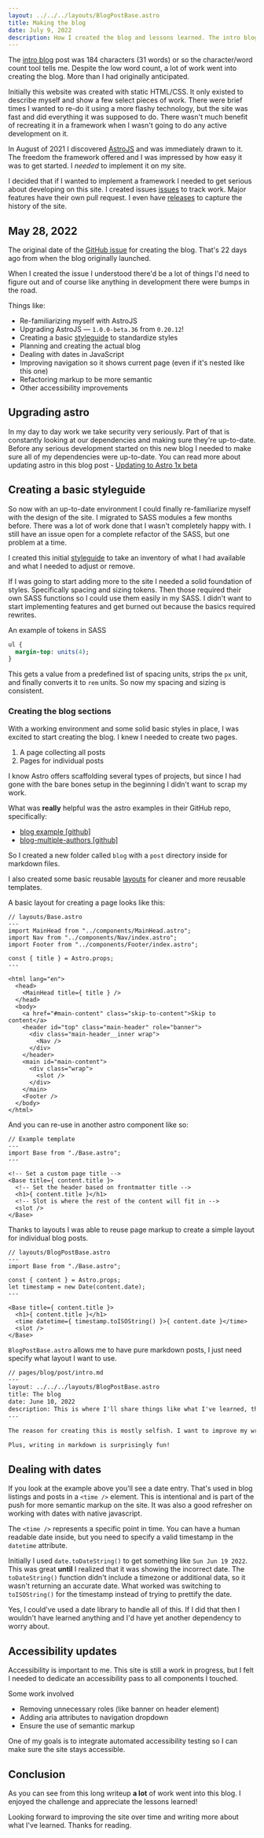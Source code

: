 ```yaml
---
layout: ../../../layouts/BlogPostBase.astro
title: Making the blog
date: July 9, 2022
description: How I created the blog and lessons learned. The intro blog post was 184 characters (31 words) or so the character/word count tool tells me. Despite the low word count, a lot of work went into creating the blog. More than I had originally anticipated.
---
```


The [intro blog](/blog/post/intro) post was 184 characters (31 words) or so the character/word count tool tells me. Despite the low word count, a lot of work went into creating the blog. More than I had originally anticipated.

Initially this website was created with static HTML/CSS. It only existed to describe myself and show a few select pieces of work. There were brief times I wanted to re-do it using a more flashy technology, but the site was fast and did everything it was supposed to do. There wasn't much benefit of recreating it in a framework when I wasn't going to do any active development on it.

In August of 2021 I discovered [AstroJS](https://astro.build/) and was immediately drawn to it. The freedom the framework offered and I was impressed by how easy it was to get started. I _needed_ to implement it on my site.

I decided that if I wanted to implement a framework I needed to get serious about developing on this site. I created issues [issues](https://github.com/mejiaj/mejiaj/issues) to track work. Major features have their own pull request. I even have [releases](https://github.com/mejiaj/mejiaj/releases) to capture the history of the site.

## May 28, 2022

The original date of the [GitHub issue](https://github.com/mejiaj/mejiaj/issues/26) for creating the blog. That's 22 days ago from when the blog originally launched.

When I created the issue I understood there'd be a lot of things I'd need to figure out and of course like anything in development there were bumps in the road.

Things like:

- Re-familiarizing myself with AstroJS
- Upgrading AstroJS — `1.0.0-beta.36` from `0.20.12`!
- Creating a basic [styleguide](/styleguide) to standardize styles
- Planning and creating the actual blog
- Dealing with dates in JavaScript
- Improving navigation so it shows current page (even if it's nested like this one)
- Refactoring markup to be more semantic
- Other accessibility improvements

## Upgrading astro

In my day to day work we take security very seriously. Part of that is constantly looking at our dependencies and making sure they're up-to-date. Before any serious development started on this new blog I needed to make sure all of my dependencies were up-to-date. You can read more about updating astro in this blog post - [Updating to Astro 1x beta](./updating-to-astro-1x-beta)

## Creating a basic styleguide

So now with an up-to-date environment I could finally re-familiarize myself with the design of the site. I migrated to SASS modules a few months before. There was a lot of work done that I wasn't completely happy with. I still have an issue open for a complete refactor of the SASS, but one problem at a time.

I created this initial [styleguide](/styleguide) to take an inventory of what I had available and what I needed to adjust or remove.

If I was going to start adding more to the site I needed a solid foundation of styles. Specifically spacing and sizing tokens. Then those required their own SASS functions so I could use them easily in my SASS. I didn't want to start implementing features and get burned out because the basics required rewrites.

An example of tokens in SASS

```sass
ul {
  margin-top: units(4);
}
```

This gets a value from a predefined list of spacing units, strips the `px` unit, and finally converts it to `rem` units. So now my spacing and sizing is consistent.

### Creating the blog sections

With a working environment and some solid basic styles in place, I was excited to start creating the blog. I knew I needed to create two pages.

1. A page collecting all posts
1. Pages for individual posts

I know Astro offers scaffolding several types of projects, but since I had gone with the bare bones setup in the beginning I didn't want to scrap my work.

What was **really** helpful was the astro examples in their GitHub repo, specifically:

- [blog example [github]](https://github.com/withastro/astro/tree/main/examples/blog)
- [blog-multiple-authors [github]](https://github.com/withastro/astro/tree/main/examples/blog-multiple-authors)

So I created a new folder called `blog` with a `post` directory inside for markdown files.

I also created some basic reusable [layouts](https://docs.astro.build/en/core-concepts/layouts/) for cleaner and more reusable templates.

A basic layout for creating a page looks like this:

```astro
// layouts/Base.astro
---
import MainHead from "../components/MainHead.astro";
import Nav from "../components/Nav/index.astro";
import Footer from "../components/Footer/index.astro";

const { title } = Astro.props;
---

<html lang="en">
  <head>
    <MainHead title={ title } />
  </head>
  <body>
    <a href="#main-content" class="skip-to-content">Skip to content</a>
    <header id="top" class="main-header" role="banner">
      <div class="main-header__inner wrap">
        <Nav />
      </div>
    </header>
    <main id="main-content">
      <div class="wrap">
        <slot />
      </div>
    </main>
    <Footer />
  </body>
</html>
```

And you can re-use in another astro component like so:

```astro
// Example template
---
import Base from "./Base.astro";
---

<!-- Set a custom page title -->
<Base title={ content.title }>
  <!-- Set the header based on frontmatter title -->
  <h1>{ content.title }</h1>
  <!-- Slot is where the rest of the content will fit in -->
  <slot />
</Base>
```

Thanks to layouts I was able to reuse page markup to create a simple layout for individual blog posts.

```astro
// layouts/BlogPostBase.astro
---
import Base from "./Base.astro";

const { content } = Astro.props;
let timestamp = new Date(content.date);
---

<Base title={ content.title }>
  <h1>{ content.title }</h1>
  <time datetime={ timestamp.toISOString() }>{ content.date }</time>
  <slot />
</Base>
```

`BlogPostBase.astro` allows me to have pure markdown posts, I just need specify what layout I want to use.

```md
// pages/blog/post/intro.md
---
layout: ../../../layouts/BlogPostBase.astro
title: The blog
date: June 10, 2022
description: This is where I'll share things like what I've learned, things I've worked on, and improve my writing skills at the same time.
---

The reason for creating this is mostly selfish. I want to improve my writing skills, share what I've learned, and things I've worked on.

Plus, writing in markdown is surprisingly fun!

```

## Dealing with dates

If you look at the example above you'll see a date entry. That's used in blog listings and posts in a `<time />` element. This is intentional and is part of the push for more semantic markup on the site. It was also a good refresher on working with dates with native javascript.

The `<time />` represents a specific point in time. You can have a human readable date inside, but you need to specify a valid timestamp in the `datetime` attribute.

Initially I used `date.toDateString()` to get something like `Sun Jun 19 2022`. This was great **until** I realized that it was showing the incorrect date. The `toDateString()` function didn't include a timezone or additional data, so it wasn't returning an accurate date. What worked was switching to `toISOString()` for the timestamp instead of trying to prettify the date.

Yes, I could've used a date library to handle all of this. If I did that then I wouldn't have learned anything and I'd have yet another dependency to worry about.

## Accessibility updates

Accessibility is important to me. This site is still a work in progress, but I felt I needed to dedicate an accessibility pass to all components I touched.

Some work involved

- Removing unnecessary roles (like banner on header element)
- Adding aria attributes to navigation dropdown
- Ensure the use of semantic markup

One of my goals is to integrate automated accessibility testing so I can make sure the site stays accessible.

## Conclusion

As you can see from this long writeup **a lot** of work went into this blog. I enjoyed the challenge and appreciate the lessons learned!

Looking forward to improving the site over time and writing more about what I've learned. Thanks for reading.
